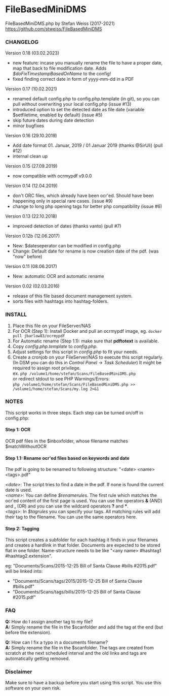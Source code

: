 # FileBasedMiniDMS

FileBasedMiniDMS.php    by Stefan Weiss (2017-2021)
https://github.com/stweiss/FileBasedMiniDMS

### CHANGELOG
Version 0.18 (03.02.2023)
- new feature: incase you manually rename the file to have a proper date, map that back to file modification date. Adds *$doFixTimestampBasedOnName* to the config!
- fixed finding correct date in form of yyyy-mm-dd in a PDF

Version 0.17 (10.02.2021)
- renamed default config.php to config.php.template (in git), so you can pull without overwriting your local config.php (issue #13)
- introduced option to set the detected date as file date (variable $setfiletime, enabled by default) (issue #5)
- skip future dates during date detection
- minor bugfixes

Version 0.16 (29.10.2019)
- Add date format 01. Januar, 2019 / 01 Januar 2019 (thanks @SirUli) (pull #12)
- internal clean up

Version 0.15 (27.09.2019)
- now compatible with ocrmypdf v9.0.0

Version 0.14 (12.04.2019)
- don't ORC files, which already have been ocr'ed. Should have been happening only in special rare cases. (issue #9)
- change to long php opening tags for better php compatibility (issue #6)

Version 0.13 (22.10.2018)
- improved detection of dates (thanks vanto) (pull #7)

Version 0.12b (12.06.2017)
- New: $dateseperator can be modified in config.php 
- Change: Default date for rename is now creation date of the pdf. (was "now" before)

Version 0.11 (08.06.2017)
- New: automatic OCR and automatic rename
        
Version 0.02 (02.03.2016)
- release of this file based document management system.
- sorts files with hashtags into hashtag-folders.
        
### INSTALL
1. Place this file on your FileServer/NAS
2. For OCR (Step 1): Install Docker and pull an ocrmypdf image, eg. ```docker pull jbarlow83/ocrmypdf```
3. For Automatic rename (Step 1.1): make sure that **pdftotext** is available.
4. Copy *config.php.template* to *config.php*.
5. Adjust settings for this script in *config.php* to fit your needs.
6. Create a cronjob on your FileServer/NAS to execute this script regularly. (In DSM you can do this in *Control Panel* -> *Task Scheduler*) It might be required to assign root privilege.  
   ex. ```php /volume1/home/stefan/Scans/FileBasedMiniDMS.php```  
   or redirect stdout to see PHP Warnings/Errors:  
       ```php /volume1/home/stefan/Scans/FileBasedMiniDMS.php >> /volume1/home/stefan/Scans/my.log 2>&1```  

### NOTES
This script works in three steps. Each step can be turned on/off in config.php:

#### Step 1: OCR
OCR pdf files in the $inboxfolder, whose filename matches $matchWithoutOCR

#### Step 1.1: Rename ocr'ed files based on keywords and date
The pdf is going to be renamed to following structure: "\<date\> \<name\> \<tags\>.pdf"

*\<date\>*: The script tries to find a date in the pdf. If none is found the current date is used.  
*\<name\>*: You can define *\$renamerules*. The first rule which matches the ocr'ed content of the first page is used. You can use the operators **&** (AND) and **,** (OR) and you can use the wildcard operators **?** and **\***.  
*\<tags\>*: In *\$tagrules* you can specify your tags. All matching rules will add their tag to the filename. You can use the same operators here.  

#### Step 2: Tagging
This script creates a subfolder for each hashtag it finds in your filenames
and creates a hardlink in that folder.
Documents are expected to be stored flat in one folder. Name-structure needs
to be like "\<any name\> #hashtag1 #hashtag2.extension".

eg: "Documents/Scans/2015-12-25 Bill of Santa Clause #bills #2015.pdf"
will be linked into:  
+ "Documents/Scans/tags/2015/2015-12-25 Bill of Santa Clause #bills.pdf"
+ "Documents/Scans/tags/bills/2015-12-25 Bill of Santa Clause #2015.pdf"



### FAQ
**Q:** How do I assign another tag to my file?  
**A:** Simply rename the file in the $scanfolder and add the tag at the end (but
   before the extension).

**Q:** How can I fix a typo in a documents filename?  
**A:** Simply rename the file in the $scanfolder. The tags are created from scratch
   at the next scheduled interval and the old links and tags are automatically
   getting removed.


### Disclaimer
Make sure to have a backup before you start using this script. You use this software on your own risk.
